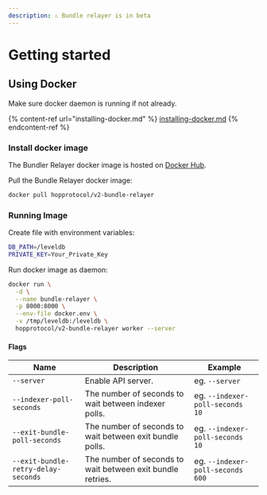 ```yaml
---
description: ⚠️ Bundle relayer is in beta
---
```


# Getting started

## Using Docker

Make sure docker daemon is running if not already.

{% content-ref url="installing-docker.md" %}
[installing-docker.md](installing-docker.md)
{% endcontent-ref %}

### Install docker image

The Bundler Relayer docker image is hosted on [Docker Hub](https://hub.docker.com/r/hopprotocol/v2-bundle-relayer).

Pull the Bundle Relayer docker image:

```bash
docker pull hopprotocol/v2-bundle-relayer
```

### Running Image

Create file with environment variables:

```bash
DB_PATH=/leveldb
PRIVATE_KEY=Your_Private_Key
```

Run docker image as daemon:

```bash
docker run \
  -d \
  --name bundle-relayer \
  -p 8000:8000 \
  --env-file docker.env \
  -v /tmp/leveldb:/leveldb \
  hopprotocol/v2-bundle-relayer worker --server
```

#### Flags

|Name|Description|Example|
|----|-----------|-------|
|`--server`|Enable API server.|eg. `--server`|
|`--indexer-poll-seconds`|The number of seconds to wait between indexer polls.|eg. `--indexer-poll-seconds 10`|
|`--exit-bundle-poll-seconds`|The number of seconds to wait between exit bundle polls.|eg. `--indexer-poll-seconds 10`|
|`--exit-bundle-retry-delay-seconds`|The number of seconds to wait between exit bundle retries.|eg. `--indexer-poll-seconds 600`|
